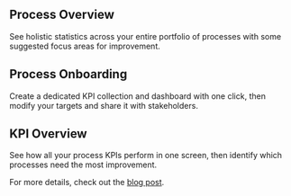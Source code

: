 ## Process Overview

See holistic statistics across your entire portfolio of processes with some suggested focus areas for improvement.

## Process Onboarding

Create a dedicated KPI collection and dashboard with one click, then modify your targets and share it with stakeholders.

## KPI Overview

See how all your process KPIs perform in one screen, then identify which processes need the most improvement.

For more details, check out the [blog post](https://camunda.com/blog/2022/07/camunda-optimize-3-9-0-preview-released/).
